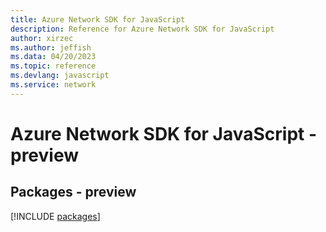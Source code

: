 ```yaml
---
title: Azure Network SDK for JavaScript
description: Reference for Azure Network SDK for JavaScript
author: xirzec
ms.author: jeffish
ms.data: 04/20/2023
ms.topic: reference
ms.devlang: javascript
ms.service: network
---
```

# Azure Network SDK for JavaScript - preview
## Packages - preview
[!INCLUDE [packages](network-index.md)]